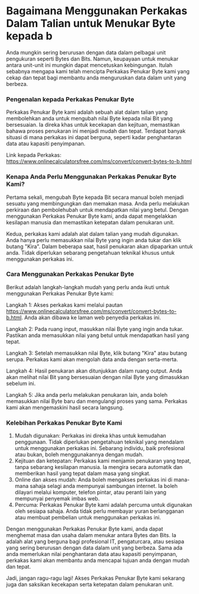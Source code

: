 Bagaimana Menggunakan Perkakas Dalam Talian untuk Menukar Byte kepada b
=======================================================================

Anda mungkin sering berurusan dengan data dalam pelbagai unit pengukuran seperti Bytes dan Bits. Namun, keupayaan untuk menukar antara unit-unit ini mungkin dapat mencetuskan kebingungan. Itulah sebabnya mengapa kami telah mencipta Perkakas Penukar Byte kami yang cekap dan tepat bagi membantu anda menguruskan data dalam unit yang berbeza.

### Pengenalan kepada Perkakas Penukar Byte

Perkakas Penukar Byte kami adalah sebuah alat dalam talian yang membolehkan anda untuk mengubah nilai Byte kepada nilai Bit yang bersesuaian. Ia direka khas untuk kecekapan dan kejituan, memastikan bahawa proses penukaran ini menjadi mudah dan tepat. Terdapat banyak situasi di mana perkakas ini dapat berguna, seperti kadar penghantaran data atau kapasiti penyimpanan.

Link kepada Perkakas: <https://www.onlinecalculatorsfree.com/ms/convert/convert-bytes-to-b.html>

### Kenapa Anda Perlu Menggunakan Perkakas Penukar Byte Kami?

Pertama sekali, mengubah Byte kepada Bit secara manual boleh menjadi sesuatu yang membingungkan dan memakan masa. Anda perlu melakukan perkiraan dan pembolehubah untuk mendapatkan nilai yang betul. Dengan menggunakan Perkakas Penukar Byte kami, anda dapat mengelakkan kesilapan manusia dan memastikan ketepatan dalam penukaran unit.

Kedua, perkakas kami adalah alat dalam talian yang mudah digunakan. Anda hanya perlu memasukkan nilai Byte yang ingin anda tukar dan klik butang "Kira". Dalam beberapa saat, hasil penukaran akan dipaparkan untuk anda. Tidak diperlukan sebarang pengetahuan teknikal khusus untuk menggunakan perkakas ini.

### Cara Menggunakan Perkakas Penukar Byte

Berikut adalah langkah-langkah mudah yang perlu anda ikuti untuk menggunakan Perkakas Penukar Byte kami:

Langkah 1: Akses perkakas kami melalui pautan <https://www.onlinecalculatorsfree.com/ms/convert/convert-bytes-to-b.html>. Anda akan dibawa ke laman web penyedia perkakas ini.

Langkah 2: Pada ruang input, masukkan nilai Byte yang ingin anda tukar. Pastikan anda memasukkan nilai yang betul untuk mendapatkan hasil yang tepat.

Langkah 3: Setelah memasukkan nilai Byte, klik butang "Kira" atau butang serupa. Perkakas kami akan mengolah data anda dengan serta-merta.

Langkah 4: Hasil penukaran akan ditunjukkan dalam ruang output. Anda akan melihat nilai Bit yang bersesuaian dengan nilai Byte yang dimasukkan sebelum ini.

Langkah 5: Jika anda perlu melakukan penukaran lain, anda boleh memasukkan nilai Byte baru dan mengulangi proses yang sama. Perkakas kami akan mengemaskini hasil secara langsung.

### Kelebihan Perkakas Penukar Byte Kami

1. Mudah digunakan: Perkakas ini direka khas untuk kemudahan penggunaan. Tidak diperlukan pengetahuan teknikal yang mendalam untuk menggunakan perkakas ini. Sebarang individu, baik profesional atau bukan, boleh menggunakannya dengan mudah.
2. Kejituan dan ketepatan: Perkakas kami menjamin penukaran yang tepat, tanpa sebarang kesilapan manusia. Ia mengira secara automatik dan memberikan hasil yang tepat dalam masa yang singkat.
3. Online dan akses mudah: Anda boleh mengakses perkakas ini di mana-mana sahaja selagi anda mempunyai sambungan internet. Ia boleh dilayari melalui komputer, telefon pintar, atau peranti lain yang mempunyai penyemak imbas web.
4. Percuma: Perkakas Penukar Byte kami adalah percuma untuk digunakan oleh sesiapa sahaja. Anda tidak perlu membayar yuran berlangganan atau membuat pembelian untuk menggunakan perkakas ini.

Dengan menggunakan Perkakas Penukar Byte kami, anda dapat menghemat masa dan usaha dalam menukar antara Bytes dan Bits. Ia adalah alat yang berguna bagi profesional IT, pengaturcara, atau sesiapa yang sering berurusan dengan data dalam unit yang berbeza. Sama ada anda memerlukan nilai penghantaran data atau kapasiti penyimpanan, perkakas kami akan membantu anda mencapai tujuan anda dengan mudah dan tepat.

Jadi, jangan ragu-ragu lagi! Akses Perkakas Penukar Byte kami sekarang juga dan saksikan kecekapan serta ketepatan dalam penukaran unit.